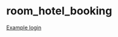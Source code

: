 # room_hotel_booking
[Example login](https://www.geeksforgeeks.org/django-sign-up-and-login-with-confirmation-email-python/)  



